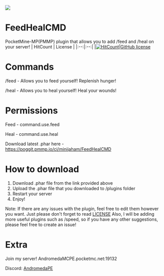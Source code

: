 <img src="https://github.com/minijaham/FeedAndHeal/blob/master/Steak.png">

# FeedHealCMD
PocketMine-MP(PMMP) plugin that allows you to add /feed and /heal on your server!
| HitCount | License |
|:--:|:--:|
|[![HitCount](http://hits.dwyl.com/minijaham/FeedHealCMD.svg)](http://hits.dwyl.com/minijaham/FeedHealCMD)|[GitHub license](https://github.com/minijaham/FeedHealCMD/blob/master/LICENSE)

# Commands
/feed - Allows you to feed yourself! Replenish hunger!

/heal - Allows you to heal yourself! Heal your wounds!

# Permissions
Feed - command.use.feed

Heal - command.use.heal

Download latest .phar here - https://poggit.pmmp.io/ci/minijaham/FeedHealCMD

# How to download
1. Download .phar file from the link provided above
2. Upload the .phar file that you downloaded to /plugins folder
3. Restart your server
4. Enjoy!

Note: If there are any issues with the plugin, feel free to edit them however you want. Just please don't forget to read [LICENSE](https://github.com/minijaham/FeedHealCMD/blob/master/LICENSE)
Also, I will be adding more useful plugins such as /speed, so if you have any other suggestions, please feel free to create an issue!

# Extra
Join my server! AndromedaMCPE.pocketmc.net:19132

Discord: [AndromedaPE](https://bit.ly/APEdiscord)
